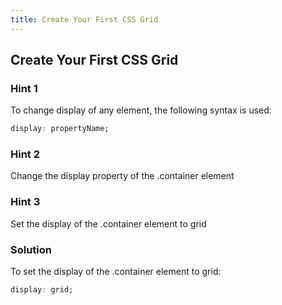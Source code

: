 ```yaml
---
title: Create Your First CSS Grid
---
```

## Create Your First CSS Grid

### Hint 1

To change display of any element, the following syntax is used:

````css
display: propertyName;
````

### Hint 2

Change the display property of the .container element

### Hint 3

Set the display of the .container element to grid

### Solution

To set the display of the .container element to grid:

````css
display: grid;
````
